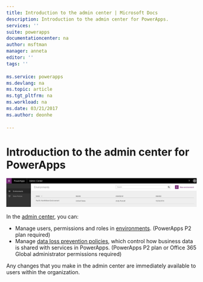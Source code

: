 ```yaml
---
title: Introduction to the admin center | Microsoft Docs
description: Introduction to the admin center for PowerApps.
services: ''
suite: powerapps
documentationcenter: na
author: msftman
manager: anneta
editor: ''
tags: ''

ms.service: powerapps
ms.devlang: na
ms.topic: article
ms.tgt_pltfrm: na
ms.workload: na
ms.date: 03/21/2017
ms.author: deonhe

---
```

# Introduction to the admin center for PowerApps
![overview](./media/introduction-to-the-admin-center/overview.png)  

In the [admin center](https://admin.powerapps.com), you can:

* Manage users, permissions and roles in [environments](administrator/environments-administration.md). (PowerApps P2 plan required)
* Manage [data loss prevention policies](prevent-data-loss.md), which control how business data is shared with services in PowerApps. (PowerApps P2 plan or Office 365 Global administrator permissions required)

Any changes that you make in the admin center are immediately available to users within the organization.     

